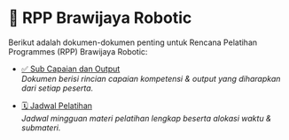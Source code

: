 # 📘 RPP Brawijaya Robotic

Berikut adalah dokumen-dokumen penting untuk Rencana Pelatihan Programmes (RPP) Brawijaya Robotic:

- [✅ Sub Capaian dan Output](Sub_Capaian_dan_Output.md)  
  *Dokumen berisi rincian capaian kompetensi & output yang diharapkan dari setiap peserta.*

- [🗓️ Jadwal Pelatihan](Jadwal_Pelatihan.md)  
  *Jadwal mingguan materi pelatihan lengkap beserta alokasi waktu & submateri.*
